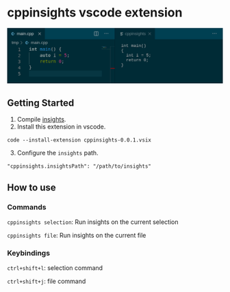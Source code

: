 # cppinsights vscode extension

![cppinsights](/screenshots/cppinsights-file.png?raw=true "cppinsights")

## Getting Started

1. Compile [insights](https://github.com/andreasfertig/cppinsights).
2. Install this extension in vscode.

```
code --install-extension cppinsights-0.0.1.vsix
```

3. Configure the `insights` path.

```
"cppinsights.insightsPath": "/path/to/insights"
```

## How to use

### Commands

`cppinsights selection`: Run insights on the current selection

`cppinsights file`: Run insights on the current file

### Keybindings

`ctrl+shift+l`: selection command

`ctrl+shift+j`: file command